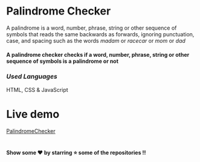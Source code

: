 # Palindrome Checker
A palindrome is a word, number, phrase, string or other sequence of symbols that reads the same backwards as forwards, ignoring punctuation, case, and spacing such as the words _madam_ or _racecar_ or _mom_ or _dad_

#### A palindrome checker checks if a word, number, phrase, string or other sequence of symbols is a palindrome or not
### _Used Languages_
HTML, CSS & JavaScript

#

# Live demo
[PalindromeChecker](https://codepen.io/AnshDMishra/full/KKRLqMo)

#

#### Show some ❤️ by starring ⭐️ some of the repositories !!


